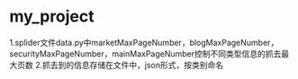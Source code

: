 # my_project
1.splider文件data.py中marketMaxPageNumber，blogMaxPageNumber，securityMaxPageNumber，mainMaxPageNumber控制不同类型信息的抓去最大页数
2.抓去到的信息存储在文件中，json形式，按类别命名
